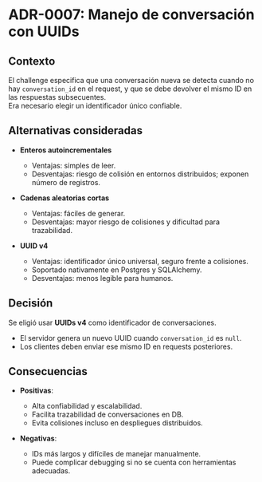 # ADR-0007: Manejo de conversación con UUIDs

## Contexto
El challenge especifica que una conversación nueva se detecta cuando no hay `conversation_id` en el request, y que se debe devolver el mismo ID en las respuestas subsecuentes.  
Era necesario elegir un identificador único confiable.

## Alternativas consideradas
- **Enteros autoincrementales**  
  - Ventajas: simples de leer.  
  - Desventajas: riesgo de colisión en entornos distribuidos; exponen número de registros.  

- **Cadenas aleatorias cortas**  
  - Ventajas: fáciles de generar.  
  - Desventajas: mayor riesgo de colisiones y dificultad para trazabilidad.  

- **UUID v4**  
  - Ventajas: identificador único universal, seguro frente a colisiones.  
  - Soportado nativamente en Postgres y SQLAlchemy.  
  - Desventajas: menos legible para humanos.  

## Decisión
Se eligió usar **UUIDs v4** como identificador de conversaciones.  
- El servidor genera un nuevo UUID cuando `conversation_id` es `null`.  
- Los clientes deben enviar ese mismo ID en requests posteriores.  

## Consecuencias
- **Positivas**:  
  - Alta confiabilidad y escalabilidad.  
  - Facilita trazabilidad de conversaciones en DB.  
  - Evita colisiones incluso en despliegues distribuidos.  

- **Negativas**:  
  - IDs más largos y difíciles de manejar manualmente.  
  - Puede complicar debugging si no se cuenta con herramientas adecuadas.
